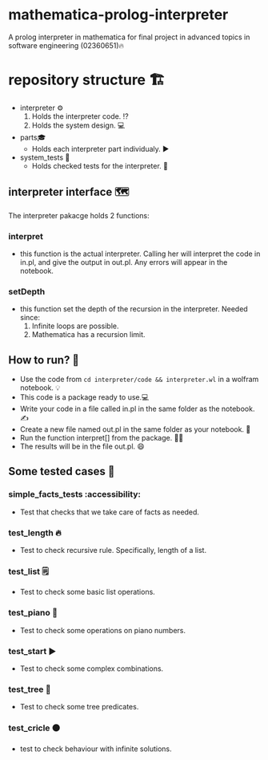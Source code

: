 # mathematica-prolog-interpreter
A prolog interpreter in mathematica for final project in advanced topics in software engineering (02360651)🔥

# repository structure 🏗️
- interpreter ⚙️
    1) Holds the interpreter code. ⁉️
    2) Holds the system design. 💻
- parts🎓
    - Holds each interpreter part individualy. ▶️
- system_tests 🧪
    - Holds checked tests for the interpreter. 🙂

## interpreter interface 🗺️
The interpreter pakacge holds 2 functions:

### interpret
- this function is the actual interpreter. Calling her will interpret the code in in.pl, and give the output in out.pl. Any errors will appear in the notebook.
### setDepth
- this function set the depth of the recursion in the interpreter. Needed since:
  1) Infinite loops are possible.
  2) Mathematica has a recursion limit.

## How to run? 🏃
- Use the code from `cd interpreter/code && interpreter.wl` in a wolfram notebook. 💡
- This code is a package ready to use.💻
- Write your code in a file called in.pl in the same folder as the notebook. ✍️
- Create a new file named out.pl in the same folder as your notebook. 🤔
- Run the function interpret[] from the package. 🏃‍♂️
- The results will be in the file out.pl. 😄

## Some tested cases 🧪
### simple_facts_tests :accessibility:
- Test that checks that we take care of facts as needed.
### test_length 🔥
- Test to check recursive rule. Specifically, length of a list.
### test_list 🗒️
- Test to check some basic list operations.
### test_piano 🎹
- Test to check some operations on piano numbers.
### test_start ▶️
- Test to check some complex combinations.
### test_tree 🎄
- Test to check some tree predicates.
### test_cricle ⚫
- test to check behaviour with infinite solutions.
